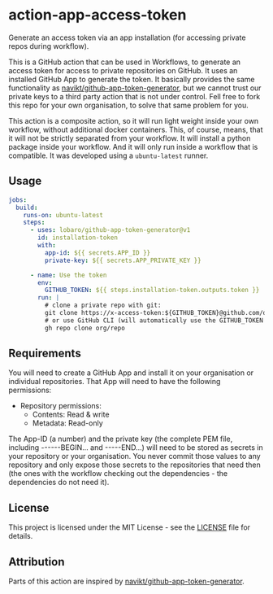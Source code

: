 # action-app-access-token
Generate an access token via an app installation (for accessing private repos during workflow).

This is a GitHub action that can be used in Workflows, to generate an access token for access to 
private repositories on GitHub. It uses an installed GitHub App to generate the token. It basically 
provides the same functionality as [navikt/github-app-token-generator][1], but we cannot 
trust our private keys to a third party action that is not under control. Fell free to fork this repo
for your own organisation, to solve that same problem for you.

This action is a composite action, so it will run light weight inside your own workflow, without 
additional docker containers. This, of course, means, that it will not be strictly separated from
your workflow. It will install a python package inside your workflow. And it will only run inside 
a workflow that is compatible. It was developed using a `ubuntu-latest` runner.

## Usage

```yaml
jobs:
  build:
    runs-on: ubuntu-latest
    steps:
      - uses: lobaro/github-app-token-generator@v1
        id: installation-token
        with:
          app-id: ${{ secrets.APP_ID }}
          private-key: ${{ secrets.APP_PRIVATE_KEY }}

      - name: Use the token
        env:
          GITHUB_TOKEN: ${{ steps.installation-token.outputs.token }}
        run: |
          # clone a private repo with git:
          git clone https://x-access-token:${GITHUB_TOKEN}@github.com/org/repo
          # or use GitHub CLI (will automatically use the GITHUB_TOKEN env variable):
          gh repo clone org/repo
```

## Requirements
You will need to create a GitHub App and install it on your organisation or individual repositories. 
That App will need to have the following permissions:
* Repository permissions:
  * Contents: Read & write
  * Metadata: Read-only

The App-ID (a number) and the private key (the complete PEM file, including ------BEGIN... and -----END...) 
will need to be stored as secrets in your repository or your organisation. You never commit those values 
to any repository and only expose those secrets to the repositories that need then (the ones with the 
workflow checking out the dependencies - the dependencies do not need it).

## License
This project is licensed under the MIT License - see the [LICENSE](LICENSE) file for details.

## Attribution
Parts of this action are inspired by [navikt/github-app-token-generator][1].

[1]: https://github.com/navikt/github-app-token-generator
